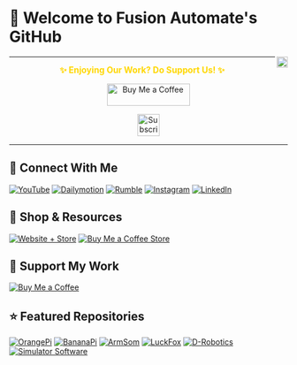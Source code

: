 
<!--
**papercodeIN/papercodeIN** is a ✨ _special_ ✨ repository because its `README.md` (this file) appears on your GitHub profile.

Here are some ideas to get you started:

- 🔭 I’m currently working on ...
- 🌱 I’m currently learning ...
- 👯 I’m looking to collaborate on ...
- 🤔 I’m looking for help with ...
- 💬 Ask me about ...
- 📫 How to reach me: ...
- 😄 Pronouns: ...
- ⚡ Fun fact: ...
-->



# 👋 Welcome to Fusion Automate's GitHub

<img align="right" src="https://visitor-badge.laobi.icu/badge?page_id=papercodeIN.papercodeIN" height="20" />


---
<p align="center">
  <span style="font-size: 1.1em; color: #FFD700; font-weight: bold;">✨ Enjoying Our Work? Do Support Us! ✨</span>
</p>

<p align="center" style="margin: 15px 0;">
  <a href="https://buymeacoffee.com/pylin" target="_blank">
    <img src="https://cdn.buymeacoffee.com/buttons/v2/default-yellow.png" alt="Buy Me a Coffee" style="height: 40px; width: 150px;">
  </a>
</p>

<p align="center" style="margin: 15px 0;">
  <a href="https://www.youtube.com/channel/UCKKhdFV0q8CV5vWUDfiDfTw" target="_blank">
    <img src="https://img.shields.io/badge/SUBSCRIBE%20ON%20YOUTUBE-FF0000?style=for-the-badge&logo=youtube&logoColor=white" alt="Subscribe on YouTube" style="height: 40px;">
  </a>
</p>

---

## 🔗 Connect With Me
[![YouTube](https://img.shields.io/badge/YouTube-FusionAutomate-red?style=flat&logo=youtube)](https://www.youtube.com/@Fusion_Automate)
[![Dailymotion](https://img.shields.io/badge/Dailymotion-FusionAutomate-red?style=flat&logo=dailymotion)](https://www.dailymotion.com/fusionautomate)
[![Rumble](https://img.shields.io/badge/Rumble-FusionAutomate-red?style=flat&logo=rumble)](http://rumble.com/c/Fusion_Automate)
[![Instagram](https://img.shields.io/badge/Instagram-FusionAutomate-purple?style=flat&logo=instagram)](https://instagram.com/fusion_automate)
[![LinkedIn](https://img.shields.io/badge/LinkdIn-FusionAutomate-purple?style=flat)](https://www.linkedin.com/company/fusion-automate/)


## 🛒 Shop & Resources
[![Website + Store](https://img.shields.io/badge/Website-Visit_Website-blue?style=flat)](https://fusionautomate.in/)
[![Buy Me a Coffee Store](https://img.shields.io/badge/Buy_Me_a_Coffee-Visit_Store-blue?style=flat&logo=buymeacoffee)](https://buymeacoffee.com/pylin/extras)

## 💖 Support My Work
[![Buy Me a Coffee](https://img.shields.io/badge/Buy_Me_a_Coffee-Donate-blue?style=flat&logo=buymeacoffee)](https://buymeacoffee.com/pylin/)
<!-- [![PayPal](https://img.shields.io/badge/PayPal-Donate-blue?style=flat&logo=paypal)](https://paypal.me/PlatimaCash) -->
<!-- [![Patreon](https://img.shields.io/badge/Patreon-Support_My_Work-f96854?style=flat&logo=patreon)](https://patreon.com/platima) -->
<!-- [![GitHub Sponsors](https://img.shields.io/badge/GitHub_Sponsors-Platima-4078c0?style=flat&logo=github)](https://github.com/sponsors/platima) -->


## ⭐ Featured Repositories
[![OrangePi](https://img.shields.io/badge/OrangePi-SBC-orange?style=flat)](https://github.com/papercodeIN/OrangePi)
[![BananaPi](https://img.shields.io/badge/BananaPi-SBC-blue?style=flat)](https://github.com/papercodeIN/BananaPi)
[![ArmSom](https://img.shields.io/badge/ArmSom-SBC-brightgreen?style=flat)](https://github.com/papercodeIN/ArmSom)
[![LuckFox](https://img.shields.io/badge/LuckFox-SBC-yellow?style=flat)](https://github.com/papercodeIN/Luckfox)
[![D-Robotics](https://img.shields.io/badge/DRobotics-SBC-yellow?style=flat)](https://github.com/papercodeIN/D-Robotics)
[![Simulator Software](https://img.shields.io/badge/Simulator-Software-purple?style=flat)](https://github.com/papercodeIN/Simulator_Software_for_Training)

<!-- [![Orange Pi](https://img.shields.io/badge/OrangePi-SBC-brightgreen?style=flat)](https://github.com/papercodeIN/OrangePi) -->

<!-- [![Board Taxonomies](https://img.shields.io/badge/Board_Taxonomies-Documentation-blue?style=flat)](https://github.com/platima/Board-Taxonomies) Clear definitions and categorization for different types of embedded computing boards (SBCs, Compute Modules, etc.).

[![SBC Images](https://img.shields.io/badge/SBC_Images-Custom_Builds-orange?style=flat)](https://github.com/platima/SBC-Images) Custom built OS images for various single-board computers with improvements over stock versions. -->

<!-- [![Link Tree](https://img.shields.io/badge/LinkTree-Check_Rankings-yellow?style=flat&logo=stackexchange)](https://sbctierlist.com) -->

<!-- [![YouTube Food](https://img.shields.io/badge/YouTube-Platima-red?style=flat&logo=youtube)](https://youtube.com/@platima)
[![Instagram](https://img.shields.io/badge/Instagram-FusionAutomate-purple?style=flat&logo=instagram)](https://www.instagram.com/platimatinkers)
[![Reddit](https://img.shields.io/badge/Reddit-r/FusionAutomate-orange?style=flat&logo=reddit)](https://www.reddit.com/r/Platima/) -->


<!-- ## About Me
Aussie, late 30's, having fun and loving life whilst tinkering with food and technology, sometimes making videos and selling spare product via my online SBC & electronics shop.

I create content focused on single-board computers, electronics, and tinkering projects. Here you'll find repositories related to my various projects, tutorials, and experimental builds.

My 2nd YouTube channel is mostly about cooking and kitchen appliances.


## 💖 Support My Work
[![PayPal](https://img.shields.io/badge/PayPal-Donate-blue?style=flat&logo=paypal)](https://paypal.me/PlatimaCash)
[![Patreon](https://img.shields.io/badge/Patreon-Support_My_Work-f96854?style=flat&logo=patreon)](https://patreon.com/platima)
[![GitHub Sponsors](https://img.shields.io/badge/GitHub_Sponsors-Platima-4078c0?style=flat&logo=github)](https://github.com/sponsors/platima)

## 🛒 Shop & Resources
[![Shop](https://img.shields.io/badge/SBC_&_EE_Shop-Visit_Store-blue?style=flat&logo=shopify)](https://shop.plati.ma)
[![SBC Tier List](https://img.shields.io/badge/SBC_Tier_List-Check_Rankings-yellow?style=flat&logo=stackexchange)](https://sbctierlist.com)

## 🔧 Technologies & Tools
![](https://img.shields.io/badge/OS-Linux_Mint_Mate-informational?style=flat&logo=linuxmint)
![](https://img.shields.io/badge/Editor-Vim-informational?style=flat&logo=vim)
![](https://img.shields.io/badge/Shell-bash-informational?style=flat&logo=gnubash)
![](https://img.shields.io/badge/SBC-All_of_Them-informational?style=flat&logo=raspberrypi)
![](https://img.shields.io/badge/Code-JavaScript-informational?style=flat&logo=javascript)
![](https://img.shields.io/badge/Code-C-informational?style=flat&logo=c)

## 📊 GitHub Stats
![](https://github-readme-stats.vercel.app/api/top-langs/?username=platima&theme=radical&langs_count=3)
![](https://github-readme-stats.vercel.app/api?username=platima&show_icons=true&line_height=27&theme=radical)

## ⭐ Featured Repositories
[![Enhanced Braindump Format](https://img.shields.io/badge/Enhanced_Braindump_Format-EBF-brightgreen?style=flat)](https://github.com/platima/enhanced-braindump-format) A compact, machine-optimized format for efficient context transfer between AI assistant conversations.

[![Board Taxonomies](https://img.shields.io/badge/Board_Taxonomies-Documentation-blue?style=flat)](https://github.com/platima/Board-Taxonomies) Clear definitions and categorization for different types of embedded computing boards (SBCs, Compute Modules, etc.).

[![SBC Images](https://img.shields.io/badge/SBC_Images-Custom_Builds-orange?style=flat)](https://github.com/platima/SBC-Images) Custom built OS images for various single-board computers with improvements over stock versions.

---

💬 **Want to collaborate or have questions?** Feel free to reach out on any of my social platforms! -->
